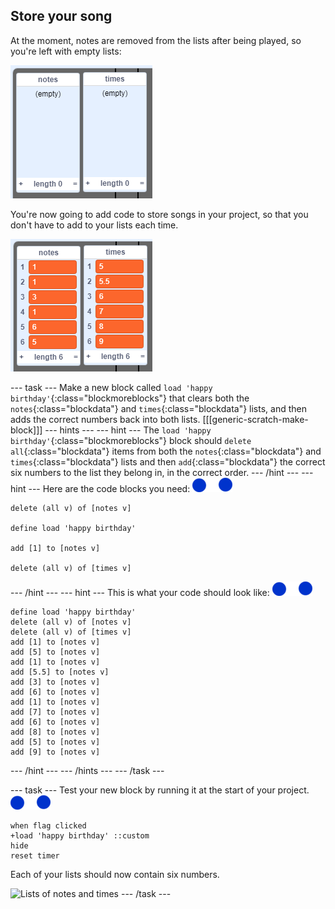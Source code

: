 ## Store your song

At the moment, notes are removed from the lists after being played, so you're left with empty lists:

![Empty lists](images/empty-lists.png)

You're now going to add code to store songs in your project, so that you don't have to add to your lists each time.

![Add notes and times to lists](images/lists-add.png)

--- task ---
Make a new block called `load 'happy birthday'`{:class="blockmoreblocks"} that clears both the `notes`{:class="blockdata"} and `times`{:class="blockdata"} lists, and then adds the correct numbers back into both lists.
[[[generic-scratch-make-block]]]
--- hints ---
--- hint ---
The `load 'happy birthday'`{:class="blockmoreblocks"} block should `delete all`{:class="blockdata"} items from both the `notes`{:class="blockdata"} and `times`{:class="blockdata"} lists and then `add`{:class="blockdata"} the correct six numbers to the list they belong in, in the correct order.
--- /hint ---
--- hint ---
Here are the code blocks you need:
![notes-sprite](images/note-sprite.png)
```blocks
delete (all v) of [notes v]

define load 'happy birthday'

add [1] to [notes v]

delete (all v) of [times v]
```
--- /hint ---
--- hint ---
This is what your code should look like:
![notes-sprite](images/note-sprite.png)
```blocks
define load 'happy birthday'
delete (all v) of [notes v]
delete (all v) of [times v]
add [1] to [notes v]
add [5] to [notes v]
add [1] to [notes v]
add [5.5] to [notes v]
add [3] to [notes v]
add [6] to [notes v]
add [1] to [notes v]
add [7] to [notes v]
add [6] to [notes v]
add [8] to [notes v]
add [5] to [notes v]
add [9] to [notes v]
```
--- /hint ---
--- /hints ---
--- /task ---


--- task ---
Test your new block by running it at the start of your project.
![notes-sprite](images/note-sprite.png)
```blocks
when flag clicked
+load 'happy birthday' ::custom
hide
reset timer
```

Each of your lists should now contain six numbers.

![Lists of notes and times](images/load-list-test.png)
--- /task ---
